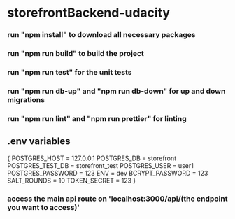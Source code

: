 # storefrontBackend-udacity

### run "npm install" to download all necessary packages

### run "npm run build" to build the project

### run "npm run test" for the unit tests

### run "npm run db-up" and "npm run db-down" for up and down migrations

### run "npm run lint" and "npm run prettier" for linting

## .env variables

{
POSTGRES_HOST = 127.0.0.1
POSTGRES_DB = storefront
POSTGRES_TEST_DB = storefront_test
POSTGRES_USER = user1
POSTGRES_PASSWORD = 123
ENV = dev
BCRYPT_PASSWORD = 123
SALT_ROUNDS = 10
TOKEN_SECRET = 123
}

### access the main api route on 'localhost:3000/api/(the endpoint you want to access)'
